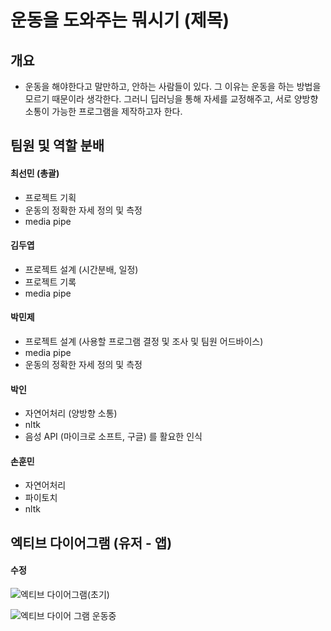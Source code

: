 #  운동을 도와주는 뭐시기 (제목)


## 개요 
- 운동을 해야한다고 말만하고, 안하는 사람들이 있다. 그 이유는 운동을 하는 방법을 모르기 때문이라 생각한다. 그러니 딥러닝을 통해 자세를 교정해주고, 서로 양방향 소통이 가능한 프로그램을 제작하고자 한다.



## 팀원 및 역할 분배
#### 최선민 (총괄)
- 프로젝트 기획
- 운동의 정확한 자세 정의 및 측정 
- media pipe 

#### 김두엽
- 프로젝트 설계 (시간분배, 일정)
- 프로젝트 기록
- media pipe 

#### 박민제
- 프로젝트 설계 (사용할 프로그램 결정 및 조사 및 팀원 어드바이스)
- media pipe
- 운동의 정확한 자세 정의 및 측정 

#### 박인
- 자연어처리 (양방향 소통)
- nltk
- 음성 API (마이크로 소프트, 구글) 를 활요한 인식


#### 손훈민
- 자연어처리
- 파이토치
- nltk


## 엑티브 다이어그램 (유저 - 앱)
#### 수정
![엑티브 다이어그램(초기)](https://user-images.githubusercontent.com/110883172/212270734-4f4a9438-d2fd-4379-baee-bf25414a6306.png)

![엑티브 다이어 그램 운동중](https://user-images.githubusercontent.com/110883172/212270755-ddb07fd3-c210-423f-8c99-954b01fc2d31.png)


